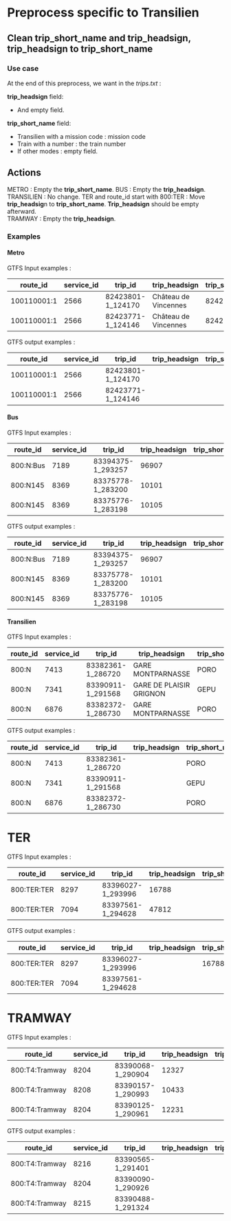 # Preprocess specific to Transilien

## Clean **trip_short_name** and **trip_headsign**, **trip_headsign** to **trip_short_name**

### Use case
At the end of this preprocess, we want in the *trips.txt* :

**trip_headsign** field:
   * And empty field.

**trip_short_name** field:
   * Transilien with a mission code : mission code
   * Train with a number : the train number
   * If other modes : empty field.

## Actions

METRO : Empty the **trip_short_name**.
BUS : Empty the **trip_headsign**.
TRANSILIEN : No change.
TER and route_id start with 800:TER : Move **trip_headsig**n to **trip_short_name**. **Trip_headsign** should be empty afterward.  
TRAMWAY : Empty the **trip_headsign**.

 ### Examples

 #### Metro

 GTFS Input examples :

| route_id | service_id | trip_id | trip_headsign | trip_short_name | direction_id | block_id |
|----------| ---------- | ------- | ------------- | --------------- | ------------ | ---------| 
| 100110001:1 |  2566 |        82423801-1_124170 |   Château de Vincennes     |   82423801  |   1 | |            
| 100110001:1 |  2566   |      82423771-1_124146 |  Château de Vincennes      |  82423771   |       1 | |

GTFS output examples :

| route_id | service_id | trip_id | trip_headsign | trip_short_name | direction_id | block_id |
|----------| ---------- | ------- | ------------- | --------------- | ------------ | ---------|
| 100110001:1 |  2566 |        82423801-1_124170 |        |     |   1 | |            
| 100110001:1 |  2566   |      82423771-1_124146 |        |     |       1 | |

#### Bus
 GTFS Input examples :

| route_id | service_id | trip_id | trip_headsign | trip_short_name | direction_id | block_id |
|----------| ---------- | ------- | ------------- | --------------- | ------------ | ---------| 
| 800:N:Bus|   7189 |        83394375-1_293257|   96907 |   |                 0 |    |         
| 800:N145 |   8369 |        83375778-1_283200 |  10101 | |                                        0   | |              
| 800:N145|    8369 |        83375776-1_283198 |  10105 | |                                        0   | |          


GTFS output examples :

| route_id | service_id | trip_id | trip_headsign | trip_short_name | direction_id | block_id |
|----------| ---------- | ------- | ------------- | --------------- | ------------ | ---------|
| 800:N:Bus|   7189 |        83394375-1_293257|   96907 |   |                 0 |    |         
| 800:N145 |   8369 |        83375778-1_283200 |  10101 | |                                        0   | |              
| 800:N145|    8369 |        83375776-1_283198 |  10105 | |                                        0   | |


#### Transilien
GTFS Input examples :

| route_id | service_id | trip_id | trip_headsign | trip_short_name | direction_id | block_id |
|----------| ---------- | ------- | ------------- | --------------- | ------------ | ---------|
|800:N|      7413|        83382361-1_286720|  GARE MONTPARNASSE |          PORO |            0 |  |         
|800:N|      7341|        83390911-1_291568|  GARE DE PLAISIR GRIGNON |    GEPU |            0  |   |                    
|800:N|      6876 |       83382372-1_286730|  GARE MONTPARNASSE  |         PORO |            0  |  |        

GTFS output examples :

| route_id | service_id | trip_id | trip_headsign | trip_short_name | direction_id | block_id |
|----------| ---------- | ------- | ------------- | --------------- | ------------ | ---------|
|800:N|      7413|        83382361-1_286720|   |          PORO |            0 |  |         
|800:N|      7341|        83390911-1_291568|   |    GEPU |            0  |   |                    
|800:N|      6876 |       83382372-1_286730|    |         PORO |            0  |  |


# TER
GTFS Input examples :

| route_id | service_id | trip_id | trip_headsign | trip_short_name | direction_id | block_id |
|----------| ---------- | ------- | ------------- | --------------- | ------------ | ---------|
|800:TER:TER|  8297|        83396027-1_293996|  16788   ||                        0  ||          
|800:TER:TER|  7094 |       83397561-1_294628|  47812||                           0  ||          


GTFS output examples :

| route_id | service_id | trip_id | trip_headsign | trip_short_name | direction_id | block_id |
|----------| ---------- | ------- | ------------- | --------------- | ------------ | ---------|
|800:TER:TER|  8297|        83396027-1_293996|     |16788|                        0  ||          
|800:TER:TER|  7094 |       83397561-1_294628|  ||                           0  ||


 # TRAMWAY
 GTFS Input examples :

| route_id | service_id | trip_id | trip_headsign | trip_short_name | direction_id | block_id |
|----------| ---------- | ------- | ------------- | --------------- | ------------ | ---------|
|800:T4:Tramway|  8204|        83390068-1_290904|  12327 |  |                        0   ||         
|800:T4:Tramway|  8208|        83390157-1_290993|  10433|   |                        0    ||        
|800:T4:Tramway|  8204|        83390125-1_290961|  12231|  |                         0||

GTFS output examples :

| route_id | service_id | trip_id | trip_headsign | trip_short_name | direction_id | block_id |
|----------| ---------- | ------- | ------------- | --------------- | ------------ | ---------|
|800:T4:Tramway|  8216|        83390565-1_291401  |||                                1  ||          
|800:T4:Tramway|  8204      |  83390090-1_290926 |||                                 0       ||     
|800:T4:Tramway | 8215   |     83390488-1_291324 |||                                 1||
